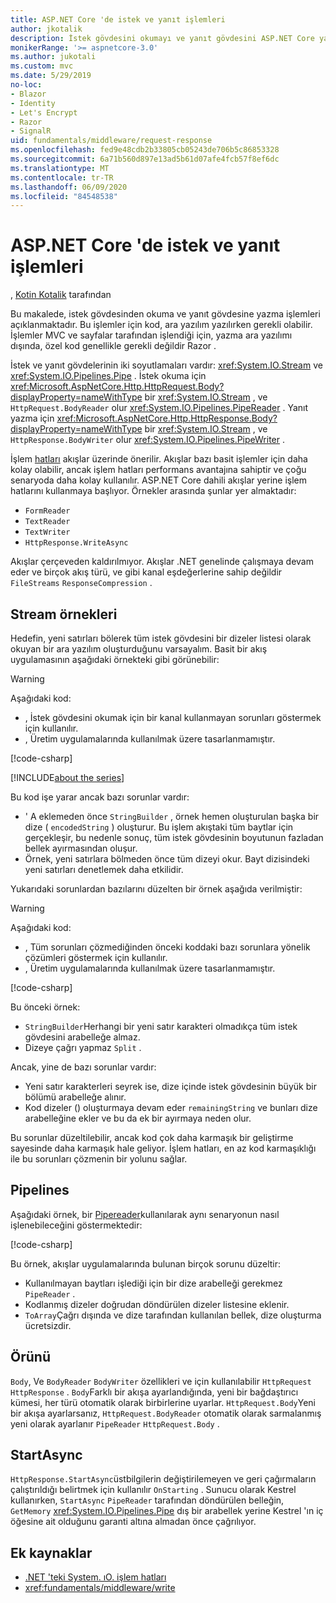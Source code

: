 ```yaml
---
title: ASP.NET Core 'de istek ve yanıt işlemleri
author: jkotalik
description: İstek gövdesini okumayı ve yanıt gövdesini ASP.NET Core yazmayı öğrenin.
monikerRange: '>= aspnetcore-3.0'
ms.author: jukotali
ms.custom: mvc
ms.date: 5/29/2019
no-loc:
- Blazor
- Identity
- Let's Encrypt
- Razor
- SignalR
uid: fundamentals/middleware/request-response
ms.openlocfilehash: fed9e48cdb2b33805cb05243de706b5c86853328
ms.sourcegitcommit: 6a71b560d897e13ad5b61d07afe4fcb57f8ef6dc
ms.translationtype: MT
ms.contentlocale: tr-TR
ms.lasthandoff: 06/09/2020
ms.locfileid: "84548538"
---
```

# <a name="request-and-response-operations-in-aspnet-core"></a>ASP.NET Core 'de istek ve yanıt işlemleri

, [Kotin Kotalik](https://github.com/jkotalik) tarafından

Bu makalede, istek gövdesinden okuma ve yanıt gövdesine yazma işlemleri açıklanmaktadır. Bu işlemler için kod, ara yazılım yazılırken gerekli olabilir. İşlemler MVC ve sayfalar tarafından işlendiği için, yazma ara yazılımı dışında, özel kod genellikle gerekli değildir Razor .

İstek ve yanıt gövdelerinin iki soyutlamaları vardır: <xref:System.IO.Stream> ve <xref:System.IO.Pipelines.Pipe> . İstek okuma için <xref:Microsoft.AspNetCore.Http.HttpRequest.Body?displayProperty=nameWithType> bir <xref:System.IO.Stream> , ve `HttpRequest.BodyReader` olur <xref:System.IO.Pipelines.PipeReader> . Yanıt yazma için <xref:Microsoft.AspNetCore.Http.HttpResponse.Body?displayProperty=nameWithType> bir <xref:System.IO.Stream> , ve `HttpResponse.BodyWriter` olur <xref:System.IO.Pipelines.PipeWriter> .

İşlem [hatları](/dotnet/standard/io/pipelines) akışlar üzerinde önerilir. Akışlar bazı basit işlemler için daha kolay olabilir, ancak işlem hatları performans avantajına sahiptir ve çoğu senaryoda daha kolay kullanılır. ASP.NET Core dahili akışlar yerine işlem hatlarını kullanmaya başlıyor. Örnekler arasında şunlar yer almaktadır:

* `FormReader`
* `TextReader`
* `TextWriter`
* `HttpResponse.WriteAsync`

Akışlar çerçeveden kaldırılmıyor. Akışlar .NET genelinde çalışmaya devam eder ve birçok akış türü, ve gibi kanal eşdeğerlerine sahip değildir `FileStreams` `ResponseCompression` .

## <a name="stream-examples"></a>Stream örnekleri

Hedefin, yeni satırları bölerek tüm istek gövdesini bir dizeler listesi olarak okuyan bir ara yazılım oluşturduğunu varsayalım. Basit bir akış uygulamasının aşağıdaki örnekteki gibi görünebilir:

> [!WARNING]
> Aşağıdaki kod:
> * , İstek gövdesini okumak için bir kanal kullanmayan sorunları göstermek için kullanılır.
> * , Üretim uygulamalarında kullanılmak üzere tasarlanmamıştır.

[!code-csharp[](request-response/samples/3.x/RequestResponseSample/Startup.cs?name=GetListOfStringsFromStream)]

[!INCLUDE[about the series](~/includes/code-comments-loc.md)]

Bu kod işe yarar ancak bazı sorunlar vardır:

* ' A eklemeden önce `StringBuilder` , örnek hemen oluşturulan başka bir dize ( `encodedString` ) oluşturur. Bu işlem akıştaki tüm baytlar için gerçekleşir, bu nedenle sonuç, tüm istek gövdesinin boyutunun fazladan bellek ayırmasından oluşur.
* Örnek, yeni satırlara bölmeden önce tüm dizeyi okur. Bayt dizisindeki yeni satırları denetlemek daha etkilidir.

Yukarıdaki sorunlardan bazılarını düzelten bir örnek aşağıda verilmiştir:

> [!WARNING]
> Aşağıdaki kod:
> * , Tüm sorunları çözmediğinden önceki koddaki bazı sorunlara yönelik çözümleri göstermek için kullanılır.
> * , Üretim uygulamalarında kullanılmak üzere tasarlanmamıştır.

[!code-csharp[](request-response/samples/3.x/RequestResponseSample/Startup.cs?name=GetListOfStringsFromStreamMoreEfficient)]

Bu önceki örnek:

* `StringBuilder`Herhangi bir yeni satır karakteri olmadıkça tüm istek gövdesini arabelleğe almaz.
* Dizeye çağrı yapmaz `Split` .

Ancak, yine de bazı sorunlar vardır:

* Yeni satır karakterleri seyrek ise, dize içinde istek gövdesinin büyük bir bölümü arabelleğe alınır.
* Kod dizeler () oluşturmaya devam eder `remainingString` ve bunları dize arabelleğine ekler ve bu da ek bir ayırmaya neden olur.

Bu sorunlar düzeltilebilir, ancak kod çok daha karmaşık bir geliştirme sayesinde daha karmaşık hale geliyor. İşlem hatları, en az kod karmaşıklığı ile bu sorunları çözmenin bir yolunu sağlar.

## <a name="pipelines"></a>Pipelines

Aşağıdaki örnek, bir [Pipereader](/dotnet/standard/io/pipelines#pipe)kullanılarak aynı senaryonun nasıl işlenebileceğini göstermektedir:

[!code-csharp[](request-response/samples/3.x/RequestResponseSample/Startup.cs?name=GetListOfStringFromPipe)]

Bu örnek, akışlar uygulamalarında bulunan birçok sorunu düzeltir:

* Kullanılmayan baytları işlediği için bir dize arabelleği gerekmez `PipeReader` .
* Kodlanmış dizeler doğrudan döndürülen dizeler listesine eklenir.
* `ToArray`Çağrı dışında ve dize tarafından kullanılan bellek, dize oluşturma ücretsizdir.

## <a name="adapters"></a>Örünü

`Body`, Ve `BodyReader` `BodyWriter` özellikleri ve için kullanılabilir `HttpRequest` `HttpResponse` . `Body`Farklı bir akışa ayarlandığında, yeni bir bağdaştırıcı kümesi, her türü otomatik olarak birbirlerine uyarlar. `HttpRequest.Body`Yeni bir akışa ayarlarsanız, `HttpRequest.BodyReader` otomatik olarak sarmalanmış yeni olarak ayarlanır `PipeReader` `HttpRequest.Body` .

## <a name="startasync"></a>StartAsync

`HttpResponse.StartAsync`üstbilgilerin değiştirilemeyen ve geri çağırmaların çalıştırıldığı belirtmek için kullanılır `OnStarting` . Sunucu olarak Kestrel kullanırken, `StartAsync` `PipeReader` tarafından döndürülen belleğin, `GetMemory` <xref:System.IO.Pipelines.Pipe> dış bir arabellek yerine Kestrel 'ın iç öğesine ait olduğunu garanti altına almadan önce çağrılıyor.

## <a name="additional-resources"></a>Ek kaynaklar

* [.NET 'teki System. ıO. işlem hatları](/dotnet/standard/io/pipelines)
* <xref:fundamentals/middleware/write>

<!-- Test with Postman or other tool. See image in static directory. -->
